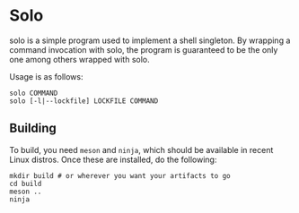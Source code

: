 # Solo
solo is a simple program used to implement a shell singleton. By wrapping a
command invocation with solo, the program is guaranteed to be the only one among
others wrapped with solo.

Usage is as follows:
```
solo COMMAND
solo [-l|--lockfile] LOCKFILE COMMAND
```

## Building
To build, you need `meson` and `ninja`, which should be available in recent
Linux distros. Once these are installed, do the following:
```
mkdir build # or wherever you want your artifacts to go
cd build
meson ..
ninja
```
